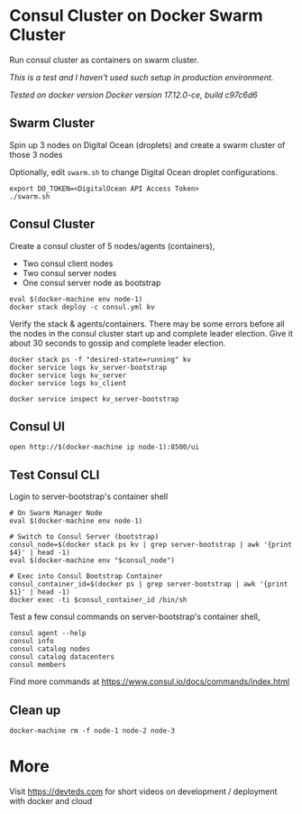 # Consul Cluster on Docker Swarm Cluster

Run consul cluster as containers on swarm cluster. 

*This is a test and I haven't used such setup in production environment.*

*Tested on docker version Docker version 17.12.0-ce, build c97c6d6*

## Swarm Cluster
Spin up 3 nodes on Digital Ocean (droplets) and create a swarm cluster of those 3 nodes

Optionally, edit `swarm.sh` to change Digital Ocean droplet configurations.

```
export DO_TOKEN=<DigitalOcean API Access Token>
./swarm.sh
```

## Consul Cluster 

Create a consul cluster of 5 nodes/agents (containers),

- Two consul client nodes
- Two consul server nodes
- One consul server node as bootstrap

```
eval $(docker-machine env node-1)
docker stack deploy -c consul.yml kv
```

Verify the stack & agents/containers. There may be some errors before all the nodes in the consul cluster start up and complete leader election. Give it about 30 seconds to gossip and complete leader election.

```
docker stack ps -f "desired-state=running" kv
docker service logs kv_server-bootstrap
docker service logs kv_server
docker service logs kv_client

docker service inspect kv_server-bootstrap
```

## Consul UI

```
open http://$(docker-machine ip node-1):8500/ui
```

## Test Consul CLI

Login to server-bootstrap's container shell

```
# On Swarm Manager Node
eval $(docker-machine env node-1)

# Switch to Consul Server (bootstrap)
consul_node=$(docker stack ps kv | grep server-bootstrap | awk '{print $4}' | head -1)
eval $(docker-machine env "$consul_node")

# Exec into Consul Bootstrap Container
consul_container_id=$(docker ps | grep server-bootstrap | awk '{print $1}' | head -1)
docker exec -ti $consul_container_id /bin/sh
```

Test a few consul commands on server-bootstrap's container shell,

```
consul agent --help
consul info
consul catalog nodes
consul catalog datacenters
consul members
```

Find more commands at https://www.consul.io/docs/commands/index.html


## Clean up

```
docker-machine rm -f node-1 node-2 node-3
```

# More

Visit https://devteds.com for short videos on development / deployment with docker and cloud
